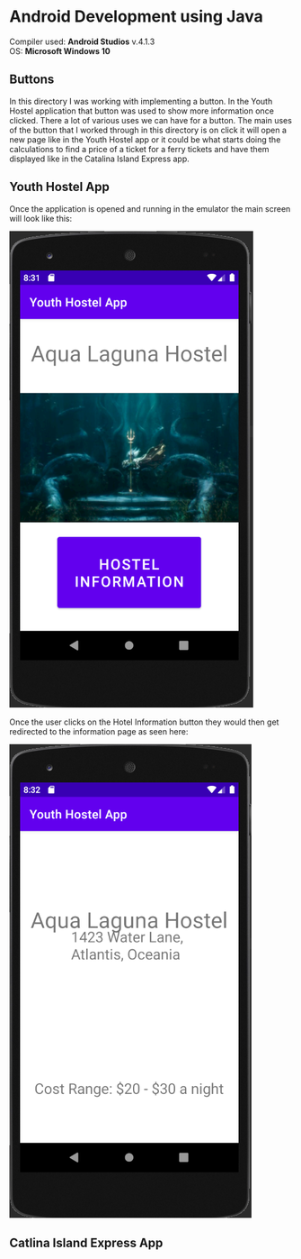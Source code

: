 # Android Development using Java

Compiler used: **Android Studios** v.4.1.3 <br />
OS: **Microsoft Windows 10**

## Buttons

In this directory I was working with implementing a button. In the Youth Hostel application that button was used to show more information once clicked. There a lot of various uses we can have for a button. The main uses of the button that I worked through in this directory is on click it will open a new page like in the Youth Hostel app or it could be what starts doing the calculations to find a price of a ticket for a ferry tickets and have them displayed like in the Catalina Island Express app. 


## Youth Hostel App

Once the application is opened and running in the emulator the main screen will look like this:

![main-image](https://github.com/aquaman48/Android-Apps/blob/main/Screenshots/Youth-Hostel-App/Youth_Hostel_Main.PNG)



Once the user clicks on the Hotel Information button they would then get redirected to the information page as seen here:

![more-info](https://github.com/aquaman48/Android-Apps/blob/main/Screenshots/Youth-Hostel-App/Youth_Hostel_Info.PNG)


## Catlina Island Express App
